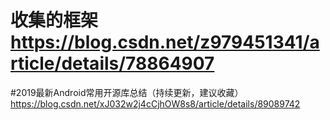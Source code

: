 # 收集的框架 https://blog.csdn.net/z979451341/article/details/78864907
#2019最新Android常用开源库总结（持续更新，建议收藏）https://blog.csdn.net/xJ032w2j4cCjhOW8s8/article/details/89089742
